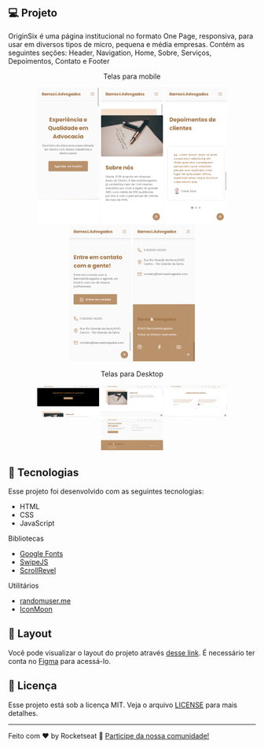 ## 💻 Projeto

OriginSix é uma página institucional no formato One Page, responsiva, para usar em diversos tipos de micro, pequena e média empresas. Contém as seguintes seções: Header, Navigation, Home, Sobre, Serviços, Depoimentos, Contato e Footer
<br/>
<p align="center">
  Telas para mobile
</p>
<p align="center">
  <img alt="OriginSix" src="./printScreen/mobile-home.png" width="25%">
  <img alt="OriginSix" src="./printScreen/mobile-abbout.png" width="25%">
  <img alt="OriginSix" src="./printScreen/mobile-testimonials.png" width="25%">
  <img alt="OriginSix" src="./printScreen/mobile-contact.png" width="25%">
  <img alt="OriginSix" src="./printScreen/mobile-footer.png" width="25%">
</p>

<p align="center">
  Telas para Desktop
</p>
<p align="center">
  <img alt="OriginSix" src="./printScreen/desktop-home.png" width="25%">
  <img alt="OriginSix" src="./printScreen/desktop-abbout.png" width="25%">
  <img alt="OriginSix" src="./printScreen/desktop-testimonials.png" width="25%">
  <img alt="OriginSix" src="./printScreen/desktop-contact.png" width="25%">
</p>

## 🚀 Tecnologias

Esse projeto foi desenvolvido com as seguintes tecnologias:

- HTML
- CSS
- JavaScript

Bibliotecas

- [Google Fonts](https://fonts.google.com/)
- [SwipeJS](https://github.com/nolimits4web/Swiper)
- [ScrollRevel](https://scrollrevealjs.org)

Utilitários

- [randomuser.me](https://randomuser.me/photos)
- [IconMoon](https://icomoon.io/app/#/select)



## 🔖 Layout

Você pode visualizar o layout do projeto através [desse link](https://www.figma.com/file/YJ21RnZoelU6tthwExzMVP/Origin-Six). É necessário ter conta no [Figma](https://figma.com) para acessá-lo.

## 📝 Licença

Esse projeto está sob a licença MIT. Veja o arquivo [LICENSE](.github/LICENSE.md) para mais detalhes.

---

Feito com ♥ by Rocketseat :wave: [Participe da nossa comunidade!](https://discordapp.com/invite/gCRAFhc)

